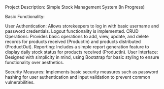 Project Description: Simple Stock Management System (In Progress)

Basic Functionality:

User Authentication: Allows storekeepers to log in with basic username and password credentials. Logout functionality is implemented.
CRUD Operations: Provides basic operations to add, view, update, and delete records for products received (ProductIn) and products distributed (ProductOut).
Reporting: Includes a simple report generation feature to display daily stock status for products received (ProductIn).
User Interface: Designed with simplicity in mind, using Bootstrap for basic styling to ensure functionality over aesthetics.

Security Measures: Implements basic security measures such as password hashing for user authentication and input validation to prevent common vulnerabilities.

